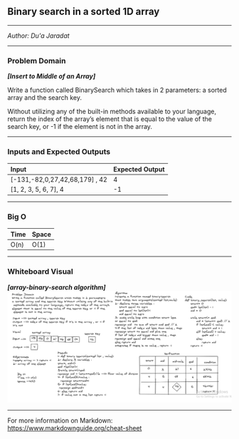 ## Binary search in a sorted 1D array

---

*Author: Du'a Jaradat*

---

### Problem Domain
***[Insert to Middle of an Array]***

  Write a function called BinarySearch which takes in 2 parameters: a sorted array and the search key.

  Without utilizing any of the built-in methods available to your language, return the index of the array’s element that is equal to the value of the search key, or -1 if the element is not in the array.

---

### Inputs and Expected Outputs

| Input | Expected Output |
| :----------- | :----------- |
| [-131,-82,0,27,42,68,179] , 42 | 4|
| [1, 2, 3, 5, 6, 7], 4 | -1 |


---

### Big O

| Time | Space |
| :----------- | :----------- |
| O(n) | O(1) |



---


### Whiteboard Visual
***[array-binary-search algorithm]***
  ![binary-search](code-challenge03.png)



---

For more information on Markdown: https://www.markdownguide.org/cheat-sheet
